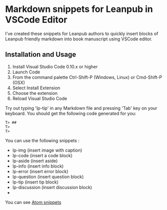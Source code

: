 # Markdown snippets for Leanpub in VSCode Editor

I've created these snippets for Leanpub authors to quickly insert blocks of Leanpub friendly markdown into book manuscript using VSCode editor.

## Installation and Usage

 1. Install Visual Studio Code 0.10.x or higher
 2. Launch Code
 3. From the command palette Ctrl-Shift-P (Windows, Linux) or Cmd-Shift-P (OSX)
 4. Select Install Extension
 5. Choose the extension
 6. Reload Visual Studio Code

Try out typing 'lp-tip' in any Markdown file and pressing 'Tab' key on your keyboard. You should get the following code generated for you:
```
T> ## 
T>
T> 
```

You can use the following snippets :

- lp-img (insert image with caption)
- lp-code (insert a code block)
- lp-aside (insert aside)
- lp-info (insert info block)
- lp-error (insert error block)
- lp-question (insert question block)
- lp-tip (insert tip block)
- lp-discussion (insert discussion block)
- 
You can see [Atom snippets](https://github.com/msurguy/leanpub-snippets/)  
